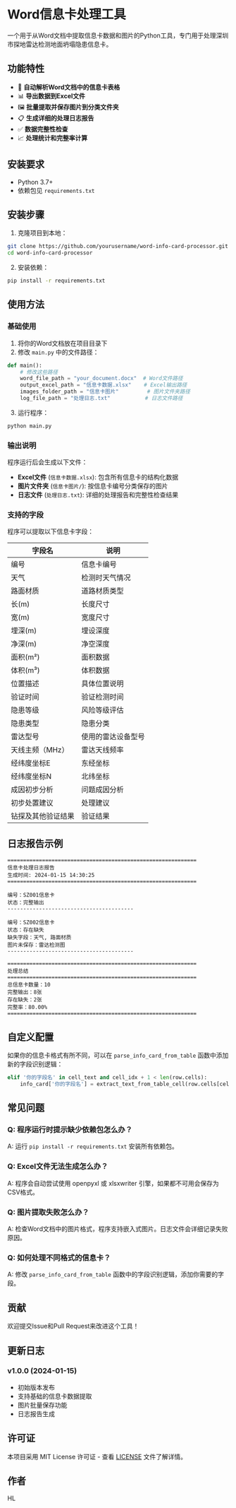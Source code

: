 # Word信息卡处理工具

一个用于从Word文档中提取信息卡数据和图片的Python工具，专门用于处理深圳市探地雷达检测地面坍塌隐患信息卡。

## 功能特性

- 📄 **自动解析Word文档中的信息卡表格**
- 📊 **导出数据到Excel文件**
- 🖼️ **批量提取并保存图片到分类文件夹**
- 📋 **生成详细的处理日志报告**
- ✅ **数据完整性检查**
- 📈 **处理统计和完整率计算**

## 安装要求

- Python 3.7+
- 依赖包见 `requirements.txt`

## 安装步骤

1. 克隆项目到本地：
```bash
git clone https://github.com/yourusername/word-info-card-processor.git
cd word-info-card-processor
```

2. 安装依赖：
```bash
pip install -r requirements.txt
```

## 使用方法

### 基础使用

1. 将你的Word文档放在项目目录下
2. 修改 `main.py` 中的文件路径：

```python
def main():
    # 修改这些路径
    word_file_path = "your_document.docx"  # Word文件路径
    output_excel_path = "信息卡数据.xlsx"    # Excel输出路径
    images_folder_path = "信息卡图片"         # 图片文件夹路径
    log_file_path = "处理日志.txt"           # 日志文件路径
```

3. 运行程序：
```bash
python main.py
```

### 输出说明

程序运行后会生成以下文件：

- **Excel文件** (`信息卡数据.xlsx`): 包含所有信息卡的结构化数据
- **图片文件夹** (`信息卡图片/`): 按信息卡编号分类保存的图片
- **日志文件** (`处理日志.txt`): 详细的处理报告和完整性检查结果

### 支持的字段

程序可以提取以下信息卡字段：

| 字段名 | 说明 |
|--------|------|
| 编号 | 信息卡编号 |
| 天气 | 检测时天气情况 |
| 路面材质 | 道路材质类型 |
| 长(m) | 长度尺寸 |
| 宽(m) | 宽度尺寸 |
| 埋深(m) | 埋设深度 |
| 净深(m) | 净空深度 |
| 面积(m²) | 面积数据 |
| 体积(m³) | 体积数据 |
| 位置描述 | 具体位置说明 |
| 验证时间 | 验证检测时间 |
| 隐患等级 | 风险等级评估 |
| 隐患类型 | 隐患分类 |
| 雷达型号 | 使用的雷达设备型号 |
| 天线主频（MHz） | 雷达天线频率 |
| 经纬度坐标E | 东经坐标 |
| 经纬度坐标N | 北纬坐标 |
| 成因初步分析 | 问题成因分析 |
| 初步处置建议 | 处理建议 |
| 钻探及其他验证结果 | 验证结果 |

## 日志报告示例

```
============================================================
信息卡处理日志报告
生成时间: 2024-01-15 14:30:25
============================================================

编号：SZ001信息卡
状态：完整输出
----------------------------------------

编号：SZ002信息卡
状态：存在缺失
缺失字段：天气, 路面材质
图片未保存：雷达检测图
----------------------------------------

============================================================
处理总结
============================================================
总信息卡数量：10
完整输出：8张
存在缺失：2张
完整率：80.00%
============================================================
```

## 自定义配置

如果你的信息卡格式有所不同，可以在 `parse_info_card_from_table` 函数中添加新的字段识别逻辑：

```python
elif '你的字段名' in cell_text and cell_idx + 1 < len(row.cells):
    info_card['你的字段名'] = extract_text_from_table_cell(row.cells[cell_idx + 1])
```

## 常见问题

### Q: 程序运行时提示缺少依赖包怎么办？
A: 运行 `pip install -r requirements.txt` 安装所有依赖包。

### Q: Excel文件无法生成怎么办？
A: 程序会自动尝试使用 openpyxl 或 xlsxwriter 引擎，如果都不可用会保存为CSV格式。

### Q: 图片提取失败怎么办？
A: 检查Word文档中的图片格式，程序支持嵌入式图片。日志文件会详细记录失败原因。

### Q: 如何处理不同格式的信息卡？
A: 修改 `parse_info_card_from_table` 函数中的字段识别逻辑，添加你需要的字段。

## 贡献

欢迎提交Issue和Pull Request来改进这个工具！

## 更新日志

### v1.0.0 (2024-01-15)
- 初始版本发布
- 支持基础的信息卡数据提取
- 图片批量保存功能
- 日志报告生成

## 许可证

本项目采用 MIT License 许可证 - 查看 [LICENSE](LICENSE) 文件了解详情。

## 作者

HL
